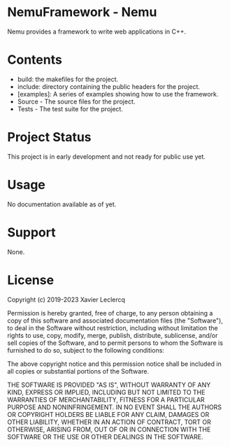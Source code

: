 # NemuFramework - Nemu

Nemu provides a framework to write web applications in C++.

# Contents

- build: the makefiles for the project.
- include: directory containing the public headers for the project.
- [examples]: A series of examples showing how to use the framework.
- Source - The source files for the project.
- Tests - The test suite for the project.

# Project Status

This project is in early development and not ready for public use yet. 

# Usage

No documentation available as of yet.

# Support

None.

# License

Copyright (c) 2019-2023 Xavier Leclercq

Permission is hereby granted, free of charge, to any person obtaining a
copy of this software and associated documentation files (the "Software"),
to deal in the Software without restriction, including without limitation
the rights to use, copy, modify, merge, publish, distribute, sublicense,
and/or sell copies of the Software, and to permit persons to whom the
Software is furnished to do so, subject to the following conditions:

The above copyright notice and this permission notice shall be included in
all copies or substantial portions of the Software.

THE SOFTWARE IS PROVIDED "AS IS", WITHOUT WARRANTY OF ANY KIND, EXPRESS OR
IMPLIED, INCLUDING BUT NOT LIMITED TO THE WARRANTIES OF MERCHANTABILITY,
FITNESS FOR A PARTICULAR PURPOSE AND NONINFRINGEMENT. IN NO EVENT SHALL
THE AUTHORS OR COPYRIGHT HOLDERS BE LIABLE FOR ANY CLAIM, DAMAGES OR OTHER
LIABILITY, WHETHER IN AN ACTION OF CONTRACT, TORT OR OTHERWISE, ARISING
FROM, OUT OF OR IN CONNECTION WITH THE SOFTWARE OR THE USE OR OTHER DEALINGS
IN THE SOFTWARE.
